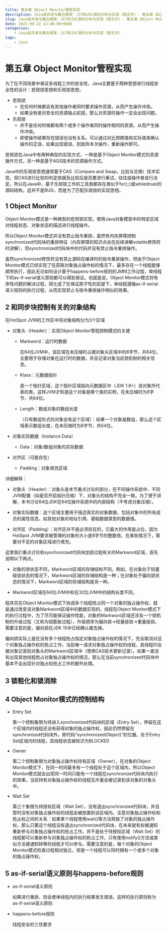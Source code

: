 ```yaml
---
title: 第五章 Object Monitor管程实现
description: Java高并发与集合框架：JCF和JUC源码分析与实现（银文杰）- 第五章 Object Monitor管程实现
slug: Java高并发与集合框架：JCF和JUC源码分析与实现（银文杰）- 第五章 Object Monitor管程实现
date: 2022-08-22 14:48:00+0000
categories:
    - Java高并发与集合框架：JCF和JUC源码分析与实现（银文杰）
tags:
    - Java
---
```


# 第五章 Object Monitor管程实现

为了在不同场景中保证多线程工作的安全性，Java主要基于两种思想进行线程安全性的设计：悲观锁思想和乐观锁思想。

- 悲观锁
  - 在任何时候都会有其他操作者同时要求操作资源，从而产生操作冲突。
  - 如果没有绝对安全的资源独占前提，那么对资源的操作一定会出现问题。
- 乐观锁
  - 并不是任何时候都有两个或多个操作者同时操作相同的资源，从而产生操作冲突。
  - 即使操作结果存在错误也没有关系。可以通过对比预期值和实际值来确认操作的正误，如果出现错误，则放弃本次操作，重新操作即可。

悲观锁在Java中有两种典型的实现方式，一种是基于Object Monitor模式的资源操作方式，另一种是基于AQS技术的资源操作方式。

Java中的乐观锁思想通常基于CAS（Compare and Swap，比较与交换）技术实现，但CAS进行比较的判定依据及比较后是否要进行重试，往往由操作者自行决定。所以在Java中，基于乐观锁工作的工具类都存在类似于for(;;)或while(true)的源码结构，这并不是BUG，而是为了匹配乐观锁的实现思想。

## 1 Object Monitor

Object Monitor模式是一种典型的悲观锁实现，使用Java对象模型中的特定区域对线程状态、对象状态的描述进行线程操作。

所以Object Monitor模式并没有禁止指令重排，虽然有内存屏障控制synchronized代码块的重排特征（内存屏障的知识点会在后续讲解volatile修饰符时讲解），但synchronized代码块中的代码并没有禁止指令重排操作。

虽然synchronized修饰符没有禁止源码在编译时的指令重排操作，但由于Object Monitor模式已经实现了在获取对象独占操作权的情况下，最多存在一个线程能够顺序执行，因此无论如何设计基于happens-before规则的JMM工作过程，单线程下的as-if-serial语义原则都可以得到保证。也就是说，Object Monitor模式将有序性问题的解决过程，简化成了在保证原子性的前提下，单线程遵循as-if-serial语义规则的执行过程，从而实现禁止与指令重排操作相似的效果。

## 2 和同步块控制有关的对象结构

在HotSpot JVM的工作区中将对象结构分为3个区域

- 对象头（Header）：实现Object Monitor管程控制模式的关键

  - Markword：运行时数据

    在64位JVM中，该区域在未压缩时占据对象头区域中的8字节，共64位，主要用于存储对象在运行时的数据，并且记录对象当前锁机制的相关信息。

  - Klass：元数据指针

    是一个指针区域，这个指针区域指向元数据区中（JDK 1.8+）该对象所代表的类，这样JVM才知道这个对象是哪个类的实例，在未压缩时为8字节，共64位。

  - Length：数组对象的数组长度

    （只有数组形式的对象会有这个区域）：如果一个对象是数组，那么这个区域表示数组长度，在未压缩时为8字节，共64位。

- 对象实际数据（Instance Data）

  - Data：对象/数组对象的实际数据

- 对齐区（可能存在）

  - Padding：对象填充区域

详细解释：

- 对象头（Header）：对象头是本节重点讨论的部分，在不同操作系统中、不同JVM配置（如是否开启指针压缩）下，对象头的结构不完全一致。为了便于讲解，本书讨论64位JDK在64位操作系统中的内部结构（不考虑对象压缩）。

- 对象实际数据：这个区域主要用于描述真实的对象数据，包括对象中的所有成员的属性信息，如其他对象的地址引用、基础数据类型的数据值。

- 对齐区（Padding）：对齐区并不是必须存在的，它最大的作用是占位，因为HotSpot JVM要求被管理的对象的大小是8字节的整数倍，在某些情况下，需要对不足的对象区域进行填充。

这里我们重点讨论和synchronized代码块加锁过程有关的Markword区域，首先说明以下两点。

- 对象的锁状态不同，Markword区域的存储结构不同。例如，在对象处于轻量级锁状态的情况下，Markword区域的存储结构是一种；在对象处于偏向锁状态的情况下，Markword区域的存储结构是另一种。

- Markword区域在64位JVM中和在32位JVM中的结构长度不同。

程序员在Object Monitor模式下协调多个线程抢占同一个对象的独占操作权，就是通过改变该对象Markword区域中的数据实现的。线程在Object Monitor模式下的执行过程中，为了尽可能保证操作性能，对象的Markword区域还涉及一个锁机制的升级过程（又称为锁膨胀过程），升级顺序为偏向锁→轻量级锁→重量级锁。需要注意的是，偏向锁在JDK 15中已经确认被去掉。

偏向锁实际上是在没有多个线程抢占指定对象独占操作权的情况下，完全取消对这个对象独占操作权的抢占工作。当前唯一请求对象独占操作权的线程，其线程ID会被对象记录到对象头的Markword区域中（使用CAS技术更新记录）。如果一直没有出现其他线程抢占对象独占操作权的情况，那么在当前synchronized代码块中基本不会出现针对独占权抢占工作的额外处理。

## 3 锁粗化和锁消除

## 4 Object Monitor模式的控制结构

- Entry Set

  第一个控制象限为待进入synchronized代码块的区域（Entry Set），停留在这个区域内的线程还没有获得对象的独占操作权，因此仍然停留在synchronized代码块外，即代码“synchronized(Object)”的位置。处于Entry Set区域内的线程，其线程状态被标识为BLOCKED

- Owner

  第二个控制象限为对象独占操作权持有区域（Owner），在对象的Object Monitor模式下，在同一时间最多有一个线程处于这个区域内，所以Object Monitor模式就会出现同一时间只能有一个线程在synchronize代码块内执行的效果。当前持有对象独占操作权的线程互斥量会被记录到该对象的对象头中。

- Wait Set

  第三个象限为待授权区域（Wait Set），没有退出synchronized代码块，并且暂时没有对象独占操作权的线程会被放置到该区域内。注意对象独占操作权和抢占权之间的关系：如果某个线程使用wait()等方法释放了对象的独占操作权，那么只要这个线程没有退出synchronized代码块，在未来就有权被通知重新参与对象独占操作权的抢占工作。并不是处于待授权区域（Wait Set）的线程都可以重新参与对象独占操作权的抢占工作，只有使用notify()方法或类似方法被通知转移的线程才可以参与。需要注意的是，每个对象的Object Monitor模式检查过程相对独立，但是一个线程可以同时拥有一个或多个对象的独占操作权。

## 5 as-if-serial语义原则与happens-before规则

- as-if-seriaI语义原则

  如果进行重排，则会使单线程内的执行结果发生错误。这样的执行原则称为as-if-serial语义原则

- happens-before规则

  线程安全的三性要求

  



